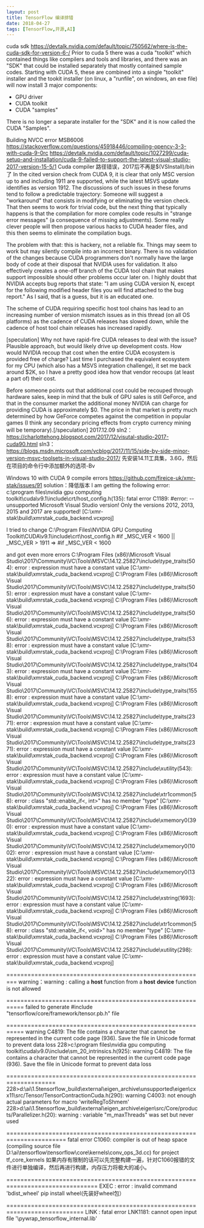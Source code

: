 ```yaml
---
layout: post
title: TensorFlow 编译排错
date: 2018-04-27
tags: [TensorFlow,开源,AI]
---
```


cuda sdk
https://devtalk.nvidia.com/default/topic/750562/where-is-the-cuda-sdk-for-version-6-/
Prior to cuda 5 there was a cuda "toolkit" which contained things like compilers and tools and libraries, and there was an "SDK" that could be installed separately that mostly contained sample codes. Starting with CUDA 5, these are combined into a single "toolkit" installer and the tookit installer (on linux, a "runfile", on windows, an exe file) will now install 3 major components:
- GPU driver
- CUDA toolkit
- CUDA "samples"

There is no longer a separate installer for the "SDK" and it is now called the CUDA "Samples".


Building NVCC error MSB6006
https://stackoverflow.com/questions/45918446/compiling-opencv-3-3-with-cuda-9-0rc
https://devtalk.nvidia.com/default/topic/1027299/cuda-setup-and-installation/cuda-9-failed-to-support-the-latest-visual-studio-2017-version-15-5/1
Cuda compiler 路径错误，2017后不再是$(VSInstall)/bin了
In the cited version check from CUDA 9, it is clear that only MSC version up to and including 1911 are supported, while the latest MSVS update identifies as version 1912. The discussions of such issues in these forums tend to follow a predictable trajectory: Someone will suggest a "workaround" that consists in modifying or eliminating the version check. That then seems to work for trivial code, but the next thing that typically happens is that the compilation for more complex code results in "strange error messages" (a consequence of missing adjustments). Some really clever people will then propose various hacks to CUDA header files, and this then seems to eliminate the compilation bugs.

The problem with that: this is hackery, not a reliable fix. Things may seem to work but may silently compile into an incorrect binary. There is no validation of the changes because CUDA programmers don't normally have the large body of code at their disposal that NVIDIA uses for validation. It also effectively creates a one-off branch of the CUDA tool chain that makes support impossible should other problems occur later on. I highly doubt that NVIDIA accepts bug reports that state: "I am using CUDA version N, except for the following modified header files you will find attached to the bug report." As I said, that is a guess, but it is an educated one.

The scheme of CUDA requiring specific host tool chains has lead to an increasing number of version mismatch issues as in this thread (on all OS platforms) as the cadence of CUDA releases has slowed down, while the cadence of host tool chain releases has increased rapidly. 

[speculation] Why not have rapid-fire CUDA releases to deal with the issue? Plausible approach, but would likely drive up development costs. How would NVIDIA recoup that cost when the entire CUDA ecosystem is provided free of charge? Last time I purchased the equivalent ecosystem for my CPU (which also has a MSVS integration challenge), it set me back around $2K, so I have a pretty good idea how that vendor recoups (at least a part of) their cost.

Before someone points out that additional cost could be recouped through hardware sales, keep in mind that the bulk of GPU sales is still GeForce, and that in the consumer market the additional money NVIDIA can charge for providing CUDA is approximately $0. The price in that market is pretty much determined by how GeForce competes against the competition in popular games (I think any secondary pricing effects from crypto currency mining will be temporary).[/speculation] 2017.12.09
sln2：https://charlottehong.blogspot.com/2017/12/visutal-studio-2017-cuda90.html
sln3：https://blogs.msdn.microsoft.com/vcblog/2017/11/15/side-by-side-minor-version-msvc-toolsets-in-visual-studio-2017/
先安装14.11工具集，3.6G，然后在项目的命令行中添加额外的选项-Bv


Windows 10 with CUDA 9 compile errors
https://github.com/fireice-uk/xmr-stak/issues/91
solution：降低版本
I am getting the following error:
c:\program files\nvidia gpu computing toolkit\cuda\v9.1\include\crt/host_config.h(135): fatal error C1189: #error: -- unsupported Microsoft Visual Studio version! Only the versions 2012, 2013, 2015 and 2017 are supported! [C:\xmr-stak\build\xmrstak_cuda_backend.vcxproj]

I tried to change C:\Program Files\NVIDIA GPU Computing Toolkit\CUDA\v9.1\include\crt\host_config.h
#if _MSC_VER < 1600 || _MSC_VER > 1911 => #if _MSC_VER < 1600

and got even more errors
C:\Program Files (x86)\Microsoft Visual Studio\2017\Community\VC\Tools\MSVC\14.12.25827\include\type_traits(504): error : expression must have a constant value [C:\xmr-stak\build\xmrstak_cuda_backend.vcxproj] C:\Program Files (x86)\Microsoft Visual Studio\2017\Community\VC\Tools\MSVC\14.12.25827\include\type_traits(505): error : expression must have a constant value [C:\xmr-stak\build\xmrstak_cuda_backend.vcxproj] C:\Program Files (x86)\Microsoft Visual Studio\2017\Community\VC\Tools\MSVC\14.12.25827\include\type_traits(506): error : expression must have a constant value [C:\xmr-stak\build\xmrstak_cuda_backend.vcxproj] C:\Program Files (x86)\Microsoft Visual Studio\2017\Community\VC\Tools\MSVC\14.12.25827\include\type_traits(538): error : expression must have a constant value [C:\xmr-stak\build\xmrstak_cuda_backend.vcxproj] C:\Program Files (x86)\Microsoft Visual Studio\2017\Community\VC\Tools\MSVC\14.12.25827\include\type_traits(1043): error : expression must have a constant value [C:\xmr-stak\build\xmrstak_cuda_backend.vcxproj] C:\Program Files (x86)\Microsoft Visual Studio\2017\Community\VC\Tools\MSVC\14.12.25827\include\type_traits(1558): error : expression must have a constant value [C:\xmr-stak\build\xmrstak_cuda_backend.vcxproj] C:\Program Files (x86)\Microsoft Visual Studio\2017\Community\VC\Tools\MSVC\14.12.25827\include\type_traits(2371): error : expression must have a constant value [C:\xmr-stak\build\xmrstak_cuda_backend.vcxproj] C:\Program Files (x86)\Microsoft Visual Studio\2017\Community\VC\Tools\MSVC\14.12.25827\include\type_traits(2371): error : expression must have a constant value [C:\xmr-stak\build\xmrstak_cuda_backend.vcxproj] C:\Program Files (x86)\Microsoft Visual Studio\2017\Community\VC\Tools\MSVC\14.12.25827\include\xutility(543): error : expression must have a constant value [C:\xmr-stak\build\xmrstak_cuda_backend.vcxproj] C:\Program Files (x86)\Microsoft Visual Studio\2017\Community\VC\Tools\MSVC\14.12.25827\include\xtr1common(58): error : class "std::enable_if<<error-constant>, int>" has no member "type" [C:\xmr-stak\build\xmrstak_cuda_backend.vcxproj] C:\Program Files (x86)\Microsoft Visual Studio\2017\Community\VC\Tools\MSVC\14.12.25827\include\xmemory0(390): error : expression must have a constant value [C:\xmr-stak\build\xmrstak_cuda_backend.vcxproj] C:\Program Files (x86)\Microsoft Visual Studio\2017\Community\VC\Tools\MSVC\14.12.25827\include\xmemory0(1002): error : expression must have a constant value [C:\xmr-stak\build\xmrstak_cuda_backend.vcxproj] C:\Program Files (x86)\Microsoft Visual Studio\2017\Community\VC\Tools\MSVC\14.12.25827\include\xmemory0(1322): error : expression must have a constant value [C:\xmr-stak\build\xmrstak_cuda_backend.vcxproj] C:\Program Files (x86)\Microsoft Visual Studio\2017\Community\VC\Tools\MSVC\14.12.25827\include\xstring(1693): error : expression must have a constant value [C:\xmr-stak\build\xmrstak_cuda_backend.vcxproj] C:\Program Files (x86)\Microsoft Visual Studio\2017\Community\VC\Tools\MSVC\14.12.25827\include\xtr1common(58): error : class "std::enable_if<<error-constant>, void>" has no member "type" [C:\xmr-stak\build\xmrstak_cuda_backend.vcxproj] C:\Program Files (x86)\Microsoft Visual Studio\2017\Community\VC\Tools\MSVC\14.12.25827\include\xutility(298): error : expression must have a constant value [C:\xmr-stak\build\xmrstak_cuda_backend.vcxproj]

=========================================================
warning：warning : calling a __host__ function from a __host__ __device__ function is not allowed

===========================================================
failed to generate #include "tensorflow/core/framework/tensor.pb.h" file

===========================================================
 warning C4819: The file contains a character that cannot be represented in the current code page (936). Save the file in Unicode format to prevent data loss
228>c:\program files\nvidia gpu computing toolkit\cuda\v9.0\include\sm_20_intrinsics.h(925): warning C4819: The file contains a character that cannot be represented in the current code page (936). Save the file in Unicode format to prevent data loss

====================================================================
228>d:\ai\1.5tensorflow_build\external\eigen_archive\unsupported\eigen\cxx11\src/Tensor/TensorContractionCuda.h(290): warning C4003: not enough actual parameters for macro 'writeRegToShmem'
228>d:\ai\1.5tensorflow_build\external\eigen_archive\eigen\src/Core/products/Parallelizer.h(20): warning : variable "m_maxThreads" was set but never used

=======================================================================
 fatal error C1060: compiler is out of heap space (compiling source file D:\ai\tensorflow\tensorflow\core\kernels\conv_ops_3d.cc) for project tf_core_kernels
如果内存有限制的话可以先完整构建一遍，针对C1060报错的文件进行单独编译，然后再进行构建，内存压力将极大的减小。
 
 ================================================================================
 EXEC : error : invalid command 'bdist_wheel'
 pip install wheel(先装好wheel包）
 
 
============================================================================
 LINK : fatal error LNK1181: cannot open input file '\pywrap_tensorflow_internal.lib'
 
 